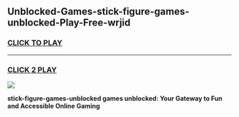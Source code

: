 
## Unblocked-Games-stick-figure-games-unblocked-Play-Free-wrjid
<h3>
<a href="https://premium76.site?title=stick-figure-games-unblocked&ref=24M">CLICK TO PLAY</a></h3>
<hr>

<h3>
<a href="https://premium76.site?title=stick-figure-games-unblocked&ref=24M">CLICK 2 PLAY</a>
  
</h3>

<a href="https://premium76.site?title=stick-figure-games-unblocked&ref=24M"><img src="https://clearcache.store/games.png"></a>


**stick-figure-games-unblocked games unblocked: Your Gateway to Fun and Accessible Online Gaming**
